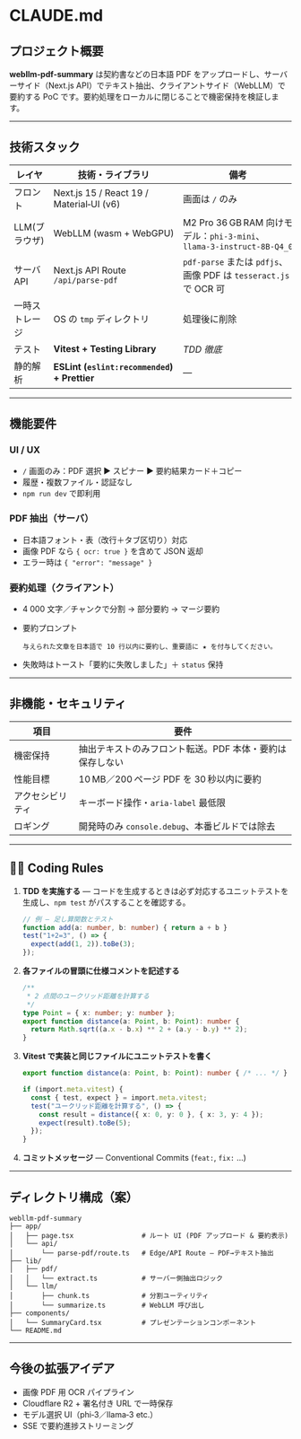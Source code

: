 # CLAUDE.md

## プロジェクト概要

**webllm‑pdf‑summary** は契約書などの日本語 PDF をアップロードし、サーバーサイド（Next.js API）でテキスト抽出、クライアントサイド（WebLLM）で要約する PoC です。要約処理をローカルに閉じることで機密保持を検証します。

---

## 技術スタック

| レイヤ       | 技術・ライブラリ                                     | 備考                                                             |
| --------- | -------------------------------------------- | -------------------------------------------------------------- |
| フロント      | Next.js 15 / React 19 / Material‑UI (v6)     | 画面は `/` のみ                                                     |
| LLM(ブラウザ) | WebLLM (wasm + WebGPU)                       | M2 Pro 36 GB RAM 向けモデル：`phi‑3‑mini`、`llama‑3‑instruct‑8B‑Q4_0` |
| サーバ API   | Next.js API Route `/api/parse-pdf`           | `pdf-parse` または `pdfjs`、画像 PDF は `tesseract.js` で OCR 可        |
| 一時ストレージ   | OS の `tmp` ディレクトリ                            | 処理後に削除                                                         |
| テスト       | **Vitest + Testing Library**                 | *TDD 徹底*                                                       |
| 静的解析      | **ESLint (`eslint:recommended`) + Prettier** | ―                                                              |

---

## 機能要件

### UI / UX

* `/` 画面のみ：PDF 選択 ▶ スピナー ▶ 要約結果カード＋コピー
* 履歴・複数ファイル・認証なし
* `npm run dev` で即利用

### PDF 抽出（サーバ）

* 日本語フォント・表（改行＋タブ区切り）対応
* 画像 PDF なら `{ ocr: true }` を含めて JSON 返却
* エラー時は `{ "error": "message" }`

### 要約処理（クライアント）

* 4 000 文字／チャンクで分割 → 部分要約 → マージ要約
* 要約プロンプト

  ```text
  与えられた文章を日本語で 10 行以内に要約し、重要語に ★ を付与してください。
  ```
* 失敗時はトースト「要約に失敗しました」＋ `status` 保持

---

## 非機能・セキュリティ

| 項目       | 要件                              |
| -------- | ------------------------------- |
| 機密保持     | 抽出テキストのみフロント転送。PDF 本体・要約は保存しない  |
| 性能目標     | 10 MB／200 ページ PDF を 30 秒以内に要約   |
| アクセシビリティ | キーボード操作・`aria-label` 最低限        |
| ロギング     | 開発時のみ `console.debug`、本番ビルドでは除去 |

---

## 🧑‍💻 Coding Rules

1. **TDD を実施する** — コードを生成するときは必ず対応するユニットテストを生成し、`npm test` がパスすることを確認する。

   ```ts
   // 例 – 足し算関数とテスト
   function add(a: number, b: number) { return a + b }
   test("1+2=3", () => {
     expect(add(1, 2)).toBe(3);
   });
   ```
2. **各ファイルの冒頭に仕様コメントを記述する**

   ```ts
   /**
    * 2 点間のユークリッド距離を計算する
    */
   type Point = { x: number; y: number };
   export function distance(a: Point, b: Point): number {
     return Math.sqrt((a.x - b.x) ** 2 + (a.y - b.y) ** 2);
   }
   ```
3. **Vitest で実装と同じファイルにユニットテストを書く**

   ```ts
   export function distance(a: Point, b: Point): number { /* ... */ }

   if (import.meta.vitest) {
     const { test, expect } = import.meta.vitest;
     test("ユークリッド距離を計算する", () => {
       const result = distance({ x: 0, y: 0 }, { x: 3, y: 4 });
       expect(result).toBe(5);
     });
   }
   ```
4. **コミットメッセージ** — Conventional Commits (`feat:`, `fix:` …)

---

## ディレクトリ構成（案）

````text
webllm-pdf-summary
├── app/
│   ├── page.tsx                 # ルート UI (PDF アップロード & 要約表示)
│   └── api/
│       └── parse-pdf/route.ts   # Edge/API Route – PDF→テキスト抽出
├── lib/
│   ├── pdf/
│   │   └── extract.ts           # サーバー側抽出ロジック
│   └── llm/
│       ├── chunk.ts             # 分割ユーティリティ
│       └── summarize.ts         # WebLLM 呼び出し
├── components/
│   └── SummaryCard.tsx          # プレゼンテーションコンポーネント
└── README.md
````

---

## 今後の拡張アイデア

* 画像 PDF 用 OCR パイプライン
* Cloudflare R2 + 署名付き URL で一時保存
* モデル選択 UI（phi‑3／llama‑3 etc.）
* SSE で要約進捗ストリーミング
